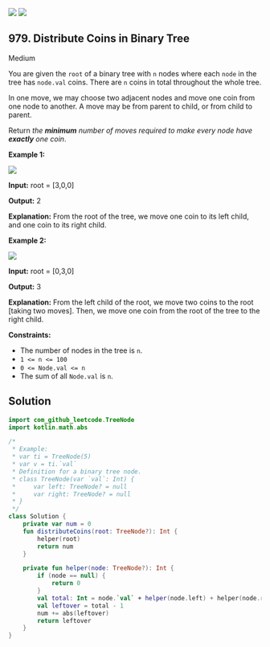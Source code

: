 [![](https://img.shields.io/github/stars/javadev/LeetCode-in-Kotlin?label=Stars&style=flat-square)](https://github.com/javadev/LeetCode-in-Kotlin)
[![](https://img.shields.io/github/forks/javadev/LeetCode-in-Kotlin?label=Fork%20me%20on%20GitHub%20&style=flat-square)](https://github.com/javadev/LeetCode-in-Kotlin/fork)

## 979\. Distribute Coins in Binary Tree

Medium

You are given the `root` of a binary tree with `n` nodes where each `node` in the tree has `node.val` coins. There are `n` coins in total throughout the whole tree.

In one move, we may choose two adjacent nodes and move one coin from one node to another. A move may be from parent to child, or from child to parent.

Return _the **minimum** number of moves required to make every node have **exactly** one coin_.

**Example 1:**

![](https://assets.leetcode.com/uploads/2019/01/18/tree1.png)

**Input:** root = [3,0,0]

**Output:** 2

**Explanation:** From the root of the tree, we move one coin to its left child, and one coin to its right child.

**Example 2:**

![](https://assets.leetcode.com/uploads/2019/01/18/tree2.png)

**Input:** root = [0,3,0]

**Output:** 3

**Explanation:** From the left child of the root, we move two coins to the root [taking two moves]. Then, we move one coin from the root of the tree to the right child.

**Constraints:**

*   The number of nodes in the tree is `n`.
*   `1 <= n <= 100`
*   `0 <= Node.val <= n`
*   The sum of all `Node.val` is `n`.

## Solution

```kotlin
import com_github_leetcode.TreeNode
import kotlin.math.abs

/*
 * Example:
 * var ti = TreeNode(5)
 * var v = ti.`val`
 * Definition for a binary tree node.
 * class TreeNode(var `val`: Int) {
 *     var left: TreeNode? = null
 *     var right: TreeNode? = null
 * }
 */
class Solution {
    private var num = 0
    fun distributeCoins(root: TreeNode?): Int {
        helper(root)
        return num
    }

    private fun helper(node: TreeNode?): Int {
        if (node == null) {
            return 0
        }
        val total: Int = node.`val` + helper(node.left) + helper(node.right)
        val leftover = total - 1
        num += abs(leftover)
        return leftover
    }
}
```